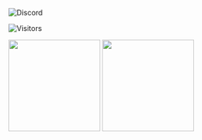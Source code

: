 ![Discord](https://img.shields.io/badge/discord-bbangg%233311-blue?logo=discord)

![Visitors](https://visitor-badge.laobi.icu/badge?page_id=bbangg.bbangg)

<p>
  <img height="180em" src="https://github-readme-stats.vercel.app/api?username=bbangg&show_icons=true&hide_border=true&&count_private=true&include_all_commits=true&theme=github_dark" />
  <img height="180em" src="https://github-readme-stats.vercel.app/api/top-langs/?username=bbangg&show_icons=true&hide_border=true&layout=compact&langs_count=8&theme=github_dark"/>
</p>
